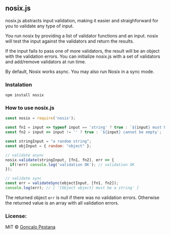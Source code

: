 ## nosix.js

nosix.js abstracts input validation, making it easier and straighforward for
you to validate any type of input. 

You run nosix by providing a list of validator functions and an input. nosix
will test the input against the validators and return the results.

If the input fails to pass one of more validators, 
the result will be an object with the validation errors. You can initialize 
nosix.js with a set of validators and add/remove validators at run time.

By default, Nosix works async. You may also run Nosix in a sync mode.

### Instalation

```
npm install nosix
```

### How to use nosix.js

```javascript
const nosix = require('nosix');

const fn1 = input => typeof input == 'string' ? true : `${input} must be a string`;
const fn2 = input => input != '' ? true : `${input} cannot be empty`;

const stringInput = "a random string";
const objInput = { random: "object" };

// validate async
nosix.validate(stringInput, [fn1, fn2], err => {
  if(!err) console.log('validation OK'); // validation OK
});

// validate sync
const err = validateSync(objectInput, [fn1, fn2]);
console.log(err); // [ '[Object object] must be a string' ] 
```

The returned object `err` is null if there was no validation errors. Otherwise
the returned value is an array with all validation errors.

### License:

MIT © [Gonçalo Pestana](http:/gpestana.com/)

